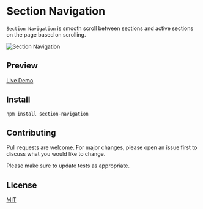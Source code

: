 # Section Navigation

`Section Navigation` is smooth scroll between sections and active sections on the page based on scrolling.

![Section Navigation](https://media.giphy.com/media/jl2amzWl6tX2ZtCpAH/giphy.gif)

## Preview

[Live Demo](https://choosealicense.com/licenses/mit/)

## Install

```bash
npm install section-navigation
```

## Contributing

Pull requests are welcome. For major changes, please open an issue first to discuss what you would like to change.

Please make sure to update tests as appropriate.

## License

[MIT](https://github.com/rizwanellahi/section-navigation/blob/master/LICENSE)
